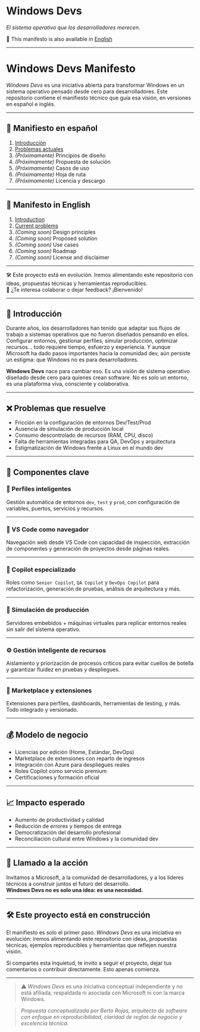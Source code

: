 # Windows Devs  
*El sistema operativo que los desarrolladores merecen.*

📄 This manifesto is also available in [English](README.en.md)

---


# Windows Devs Manifesto

*Windows Devs* es una iniciativa abierta para transformar Windows en un sistema operativo pensado desde cero para desarrolladores. Este repositorio contiene el manifiesto técnico que guía esa visión, en versiones en español e inglés.

---

## 📘 Manifiesto en español

1. [Introducción](manifesto/01-introduccion.md)
2. [Problemas actuales](manifesto/02-problemas.md)
3. *(Próximamente)* Principios de diseño
4. *(Próximamente)* Propuesta de solución
5. *(Próximamente)* Casos de uso
6. *(Próximamente)* Hoja de ruta
7. *(Próximamente)* Licencia y descargo

---

## 📙 Manifesto in English

1. [Introduction](manifesto.en/01-introduction.md)
2. [Current problems](manifesto.en/02-problems.md)
3. *(Coming soon)* Design principles
4. *(Coming soon)* Proposed solution
5. *(Coming soon)* Use cases
6. *(Coming soon)* Roadmap
7. *(Coming soon)* License and disclaimer

---

🛠️ Este proyecto está en evolución. Iremos alimentando este repositorio con ideas, propuestas técnicas y herramientas reproducibles.  
💬 ¿Te interesa colaborar o dejar feedback? ¡Bienvenido!

---


## 🧭 Introducción

Durante años, los desarrolladores han tenido que adaptar sus flujos de trabajo a sistemas operativos que no fueron diseñados pensando en ellos. Configurar entornos, gestionar perfiles, simular producción, optimizar recursos… todo requiere tiempo, esfuerzo y experiencia. Y aunque Microsoft ha dado pasos importantes hacia la comunidad dev, aún persiste un estigma: que Windows no es para desarrolladores.

**Windows Devs** nace para cambiar eso. Es una visión de sistema operativo diseñado desde cero para quienes crean software. No es solo un entorno, es una plataforma viva, consciente y colaborativa.

---


## ❌ Problemas que resuelve

- Fricción en la configuración de entornos Dev/Test/Prod
- Ausencia de simulación de producción local
- Consumo descontrolado de recursos (RAM, CPU, disco)
- Falta de herramientas integradas para QA, DevOps y arquitectura
- Estigmatización de Windows frente a Linux en el mundo dev

---


## 🧩 Componentes clave

### 🔧 Perfiles inteligentes
Gestión automática de entornos `dev`, `test` y `prod`, con configuración de variables, puertos, servicios y recursos.

---


### 🧭 VS Code como navegador
Navegación web desde VS Code con capacidad de inspección, extracción de componentes y generación de proyectos desde páginas reales.

---


### 🧠 Copilot especializado
Roles como `Senior Copilot`, `QA Copilot` y `DevOps Copilot` para refactorización, generación de pruebas, análisis de arquitectura y más.

---


### 🧪 Simulación de producción
Servidores embebidos + máquinas virtuales para replicar entornos reales sin salir del sistema operativo.

---


### ⚙️ Gestión inteligente de recursos
Aislamiento y priorización de procesos críticos para evitar cuellos de botella y garantizar fluidez en pruebas y despliegues.

---


### 🛒 Marketplace y extensiones
Extensiones para perfiles, dashboards, herramientas de testing, y más. Todo integrado y versionado.

---


## 💰 Modelo de negocio

- Licencias por edición (Home, Estándar, DevOps)
- Marketplace de extensiones con reparto de ingresos
- Integración con Azure para despliegues reales
- Roles Copilot como servicio premium
- Certificaciones y formación oficial

---

## 📈 Impacto esperado

- Aumento de productividad y calidad
- Reducción de errores y tiempos de entrega
- Democratización del desarrollo profesional
- Reconciliación cultural entre Windows y la comunidad dev

---

## 🤝 Llamado a la acción

Invitamos a Microsoft, a la comunidad de desarrolladores, y a los líderes técnicos a construir juntos el futuro del desarrollo.  
**Windows Devs no es solo una idea: es una necesidad.**

---

## 🛠️ **Este proyecto está en construcción**

El manifiesto es solo el primer paso. *Windows Devs* es una iniciativa en evolución: iremos alimentando este repositorio con ideas, propuestas técnicas, ejemplos reproducibles y herramientas que reflejen nuestra visión.

Si compartes esta inquietud, te invito a seguir el proyecto, dejar tus comentarios o contribuir directamente. Esto apenas comienza.

---

> ⚠️ *Windows Devs* es una iniciativa conceptual independiente y no está afiliada, respaldada ni asociada con Microsoft ni con la marca Windows.

> *Propuesta conceptualizada por Berto Rojas, arquitecto de software con enfoque en reproducibilidad, claridad de reglas de negocio y excelencia técnica.*
